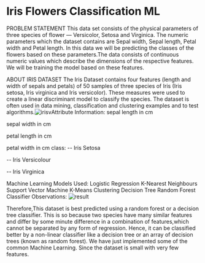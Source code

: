 # Iris Flowers Classification ML
PROBLEM STATEMENT
This data set consists of the physical parameters of three species of flower — Versicolor, Setosa and Virginica. The numeric parameters which the dataset contains are Sepal width, Sepal length, Petal width and Petal length. In this data we will be predicting the classes of the flowers based on these parameters.The data consists of continuous numeric values which describe the dimensions of the respective features. We will be training the model based on these features.

ABOUT IRIS DATASET
The Iris Dataset contains four features (length and width of sepals and petals) of 50 samples of three species of Iris (Iris setosa, Iris virginica and Iris versicolor). These measures were used to create a linear discriminant model to classify the species. The dataset is often used in data mining, classification and clustering examples and to test algorithms.![irisv](https://user-images.githubusercontent.com/83866738/132368715-1a5d41b1-3137-4f92-b804-25a25d1b214f.png)Attribute Information:
sepal length in cm

sepal width in cm

petal length in cm

petal width in cm class: -- Iris Setosa

-- Iris Versicolour

-- Iris Virginica

Machine Learning Models Used:
Logistic Regression
K-Nearest Neighbours
Support Vector Machine
K-Means Clustering
Decision Tree
Random Forest Classifier
Observations:
![result](https://user-images.githubusercontent.com/83866738/132370294-b2c43869-0a18-48d4-8c90-353826f406ef.png)


Therefore,This dataset is best predicted using a random forest or a decision tree classifier. This is so because two species have many similar features and differ by some minute difference in a combination of features,which cannot be separated by any form of regression. Hence, it can be classified better by a non-linear classifier like a decision tree or an array of decision trees (known as random forest). We have just implemented some of the common Machine Learning. Since the dataset is small with very few features.


